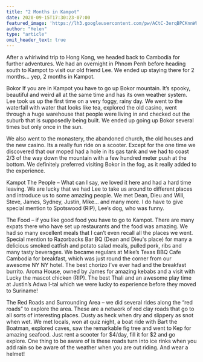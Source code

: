 ```yaml
---
title: "2 Months in Kampot"
date: 2020-09-15T17:30:23-07:00
featured_image: 'https://lh3.googleusercontent.com/pw/ACtC-3erqBPCKnnW9EmoiPZEwuOoBT6HXk8ifaSnvry412i8jTy97dUTqCVyqqiqBrXSMeVvB4IK1SMkB0q5ICeHkckjTwYFKtQlFoGRV_1ZM3VDRPQR80MSc-eQvKEfJ9HM1uv3a-6Okp0VSUizkxibzcEaQQ=w1210-h908-no'
author: "Helen"
type: "article"
omit_header_text: true
---
```


After a whirlwind trip to Hong Kong, we headed back to Cambodia for further adventures.  We had an overnight in Phnom Penh before heading south to Kampot to visit our old friend Lee.  We ended up staying there for 2 months… yep, 2 months in Kampot. 

Bokor
 If you are in Kampot you have to go up Bokor mountain.  It’s spooky, beautiful and weird all at the same time and has its own weather system.  Lee took us up the first time on a very foggy, rainy day.  We went to the waterfall with water that looks like tea, explored the old casino, went through a huge warehouse that people were living in and checked out the suburb that is supposedly being built.  We ended up going up Bokor several times but only once in the sun.

We also went to the monastery, the abandoned church, the old houses and the new casino.  Its a really fun ride on a scooter.  Except for the one time we discovered that our moped had a hole in its gas tank and we had to coast 2/3 of the way down the mountain with a few hundred meter push at the bottom.  We definitely preferred visiting Bokor in the fog, as it really added to the experience.











Kampot
The People – What can I say, we loved it here and had a hard time leaving.  We are lucky that we had Lee to take us around to different places and introduce us to some amazing people.  We met Dean, Dieu and Will, Steve, James, Sydney, Justin, Mike… and many more.  I do have to give special mention to Spotswood (RIP), Lee’s dog, who was funny.












The Food – if you like good food you have to go to Kampot.  There are many expats there who have set up restaurants and the food was amazing.  We had so many excellent meals that I can’t even recall all the places we went.  Special mention to Razorbacks Bar BQ (Dean and Dieu's place) for many a delicious smoked catfish and potato salad meals, pulled pork, ribs and many tasty beverages.  We became regulars at Mike’s Texas BBQ Cafe Cambodia for breakfast, which was just round the corner from our awesome NY NY hotel.  The best chorizo I’ve ever had and the breakfast burrito.  Aroma House, owned by James for amazing kebabs and a visit with Lucky the mascot chicken (RIP). The best Thali and an awesome play time at Justin’s Adwa I-tal which we were lucky to experience before they moved to Suriname!






The Red Roads and Surrounding Area – we did several rides along the “red roads” to explore the area.  These are a network of red clay roads that go to all sorts of interesting places.  Dusty as heck when dry and slippery as snot when wet.  We met locals, won at quiz night, a boat ride with Bart the Boatman, explored caves, saw the remarkable fig tree and went to Kep for amazing seafood.  Just rent a scooter for $4/day, fill it for $2 and go explore.  One thing to be aware of is these roads turn into ice rinks when you add rain so be aware of the weather when you are out riding.  And wear a helmet!









